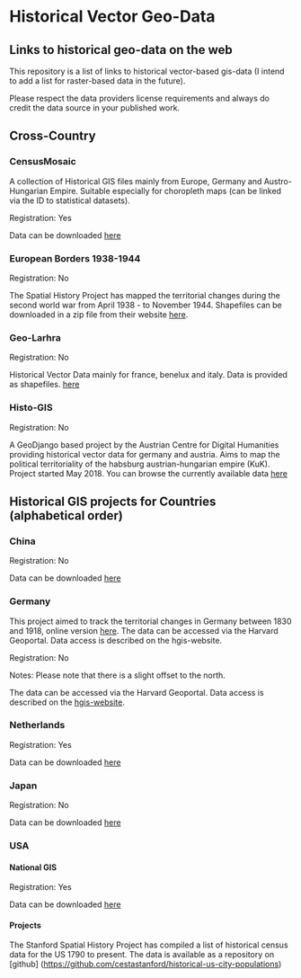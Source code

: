 # Historical Vector Geo-Data

## Links to historical geo-data on the web

This repository is a list of links to historical vector-based gis-data
(I intend to add a list for raster-based data in the future).

Please respect the data providers license requirements and always do credit
the data source in your published work.  

## Cross-Country

### CensusMosaic

A collection of Historical GIS files mainly from Europe, Germany and
Austro-Hungarian Empire. Suitable especially for choropleth maps
(can be linked via the ID to statistical datasets).

Registration: Yes

Data can be downloaded [here](http://censusmosaic.org/data/historical-gis-files)

### European Borders 1938-1944

Registration: No

The Spatial History Project has mapped the territorial changes during the
second world war from April 1938 - to November 1944. Shapefiles can be
downloaded in a zip file from their website
[here](https://web.stanford.edu/group/spatialhistory/cgi-bin/site/pub.php?id=51).

### Geo-Larhra

Registration: No


Historical Vector Data mainly for france, benelux and italy.
Data is provided as shapefiles. 
[here](http://geo-larhra.org/?q=geocatalogue/vectors)

### Histo-GIS 

Registration: No 

A GeoDjango based project by the Austrian Centre for Digital Humanities 
providing historical vector data for germany and austria. 
Aims to map the political territoriality 
of the habsburg austrian-hungarian empire (KuK). Project started 
May 2018. You can browse the currently available data
[here](https://histogis.acdh.oeaw.ac.at/)

## Historical GIS projects for Countries (alphabetical order)

### China

Registration: No

Data can be downloaded [here](http://www.fas.harvard.edu/~chgis/data/chgis/downloads/v4/)

### Germany

This project aimed to track the territorial changes in Germany between 1830 and 1918,
online version [here](http://www.hgis-germany.de/). The data can be accessed via the
Harvard Geoportal. Data access is described on the hgis-website.

Registration: No

Notes: Please note that there is a slight offset to the north.

The data can be accessed via the
Harvard Geoportal. Data access is described on the
[hgis-website](http://hgisg.i3mainz.hs-mainz.de/intro/hgisg_check.php).

### Netherlands

Registration: Yes

Data can be downloaded [here](http://nlgis.dans.knaw.nl)

### Japan

Registration: No

Data can be downloaded [here](http://www.fas.harvard.edu/~chgis/japan/archive/)

### USA

#### National GIS

Registration: Yes

Data can be downloaded [here](https://data2.nhgis.org/main)

#### Projects

The Stanford Spatial History Project has compiled a list of historical census data
for the US 1790 to present. The data is available as a repository on [github]
(https://github.com/cestastanford/historical-us-city-populations)
